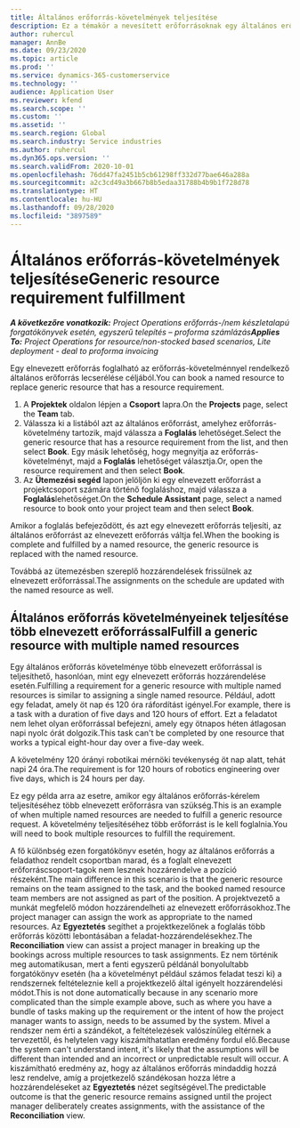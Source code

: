 ```yaml
---
title: Általános erőforrás-követelmények teljesítése
description: Ez a témakör a nevesített erőforrásoknak egy általános erőforrás-követelmény részére történő foglalásáról nyújt tájékoztatást.
author: ruhercul
manager: AnnBe
ms.date: 09/23/2020
ms.topic: article
ms.prod: ''
ms.service: dynamics-365-customerservice
ms.technology: ''
audience: Application User
ms.reviewer: kfend
ms.search.scope: ''
ms.custom: ''
ms.assetid: ''
ms.search.region: Global
ms.search.industry: Service industries
ms.author: ruhercul
ms.dyn365.ops.version: ''
ms.search.validFrom: 2020-10-01
ms.openlocfilehash: 76dd47fa2451b5cb61298ff332d77bae646a288a
ms.sourcegitcommit: a2c3cd49a3b667b8b5edaa31788b4b9b1f728d78
ms.translationtype: HT
ms.contentlocale: hu-HU
ms.lasthandoff: 09/28/2020
ms.locfileid: "3897589"
---
```

# <a name="generic-resource-requirement-fulfillment"></a><span data-ttu-id="6eba3-103">Általános erőforrás-követelmények teljesítése</span><span class="sxs-lookup"><span data-stu-id="6eba3-103">Generic resource requirement fulfillment</span></span>

<span data-ttu-id="6eba3-104">_**A következőre vonatkozik:** Project Operations erőforrás-/nem készletalapú forgatókönyvek esetén, egyszerű telepítés – proforma számlázás_</span><span class="sxs-lookup"><span data-stu-id="6eba3-104">_**Applies To:** Project Operations for resource/non-stocked based scenarios, Lite deployment - deal to proforma invoicing_</span></span>

<span data-ttu-id="6eba3-105">Egy elnevezett erőforrás foglalható az erőforrás-követelménnyel rendelkező általános erőforrás lecserélése céljából.</span><span class="sxs-lookup"><span data-stu-id="6eba3-105">You can book a named resource to replace generic resource that has a resource requirement.</span></span>

1. <span data-ttu-id="6eba3-106">A **Projektek** oldalon lépjen a **Csoport** lapra.</span><span class="sxs-lookup"><span data-stu-id="6eba3-106">On the **Projects** page, select the **Team** tab.</span></span>
2. <span data-ttu-id="6eba3-107">Válassza ki a listából azt az általános erőforrást, amelyhez erőforrás-követelmény tartozik, majd válassza a **Foglalás** lehetőséget.</span><span class="sxs-lookup"><span data-stu-id="6eba3-107">Select the generic resource that has a resource requirement from the list, and then select **Book**.</span></span> <span data-ttu-id="6eba3-108">Egy másik lehetőség, hogy megnyitja az erőforrás-követelményt, majd a **Foglalás** lehetőséget választja.</span><span class="sxs-lookup"><span data-stu-id="6eba3-108">Or, open the resource requirement and then select **Book**.</span></span>
3. <span data-ttu-id="6eba3-109">Az **Ütemezési segéd** lapon jelöljön ki egy elnevezett erőforrást a projektcsoport számára történő foglaláshoz, majd válassza a **Foglalás**lehetőséget.</span><span class="sxs-lookup"><span data-stu-id="6eba3-109">On the **Schedule Assistant** page, select a named resource to book onto your project team and then select **Book**.</span></span>

<span data-ttu-id="6eba3-110">Amikor a foglalás befejeződött, és azt egy elnevezett erőforrás teljesíti, az általános erőforrást az elnevezett erőforrás váltja fel.</span><span class="sxs-lookup"><span data-stu-id="6eba3-110">When the booking is complete and fulfilled by a named resource, the generic resource is replaced with the named resource.</span></span>

<span data-ttu-id="6eba3-111">Továbbá az ütemezésben szereplő hozzárendelések frissülnek az elnevezett erőforrással.</span><span class="sxs-lookup"><span data-stu-id="6eba3-111">The assignments on the schedule are updated with the named resource as well.</span></span>

## <a name="fulfill-a-generic-resource-with-multiple-named-resources"></a><span data-ttu-id="6eba3-112">Általános erőforrás követelményeinek teljesítése több elnevezett erőforrással</span><span class="sxs-lookup"><span data-stu-id="6eba3-112">Fulfill a generic resource with multiple named resources</span></span>
<span data-ttu-id="6eba3-113">Egy általános erőforrás követelménye több elnevezett erőforrással is teljesíthető, hasonlóan, mint egy elnevezett erőforrás hozzárendelése esetén.</span><span class="sxs-lookup"><span data-stu-id="6eba3-113">Fulfilling a requirement for a generic resource with multiple named resources is similar to assigning a single named resource.</span></span> <span data-ttu-id="6eba3-114">Például, adott egy feladat, amely öt nap és 120 óra ráfordítást igényel.</span><span class="sxs-lookup"><span data-stu-id="6eba3-114">For example, there is a task with a duration of five days and 120 hours of effort.</span></span> <span data-ttu-id="6eba3-115">Ezt a feladatot nem lehet olyan erőforrással befejezni, amely egy ötnapos héten átlagosan napi nyolc órát dolgozik.</span><span class="sxs-lookup"><span data-stu-id="6eba3-115">This task can't be completed by one resource that works a typical eight-hour day over a five-day week.</span></span> 

<span data-ttu-id="6eba3-116">A követelmény 120 órányi robotikai mérnöki tevékenység öt nap alatt, tehát napi 24 óra.</span><span class="sxs-lookup"><span data-stu-id="6eba3-116">The requirement is for 120 hours of robotics engineering over five days, which is 24 hours per day.</span></span>

<span data-ttu-id="6eba3-117">Ez egy példa arra az esetre, amikor egy általános erőforrás-kérelem teljesítéséhez több elnevezett erőforrásra van szükség.</span><span class="sxs-lookup"><span data-stu-id="6eba3-117">This is an example of when multiple named resources are needed to fulfill a generic resource request.</span></span> <span data-ttu-id="6eba3-118">A követelmény teljesítéséhez több erőforrást is le kell foglalnia.</span><span class="sxs-lookup"><span data-stu-id="6eba3-118">You will need to book multiple resources to fulfill the requirement.</span></span>

<span data-ttu-id="6eba3-119">A fő különbség ezen forgatókönyv esetén, hogy az általános erőforrás a feladathoz rendelt csoportban marad, és a foglalt elnevezett erőforráscsoport-tagok nem lesznek hozzárendelve a pozíció részeként.</span><span class="sxs-lookup"><span data-stu-id="6eba3-119">The main difference in this scenario is that the generic resource remains on the team assigned to the task, and the booked named resource team members are not assigned as part of the position.</span></span> <span data-ttu-id="6eba3-120">A projektvezető a munkát megfelelő módon hozzárendelheti az elnevezett erőforrásokhoz.</span><span class="sxs-lookup"><span data-stu-id="6eba3-120">The project manager can assign the work as appropriate to the named resources.</span></span> <span data-ttu-id="6eba3-121">Az **Egyeztetés** segíthet a projektkezelőnek a foglalás több erőforrás közötti lebontásában a feladat-hozzárendelésekhez.</span><span class="sxs-lookup"><span data-stu-id="6eba3-121">The **Reconciliation** view can assist a project manager in breaking up the bookings across multiple resources to task assignments.</span></span> <span data-ttu-id="6eba3-122">Ez nem történik meg automatikusan, mert a fenti egyszerű példánál bonyolultabb forgatókönyv esetén (ha a követelményt például számos feladat teszi ki) a rendszernek feltételeznie kell a projektkezelő által igényelt hozzárendelési módot.</span><span class="sxs-lookup"><span data-stu-id="6eba3-122">This is not done automatically because in any scenario more complicated than the simple example above, such as where you have a bundle of tasks making up the requirement or the intent of how the project manager wants to assign, needs to be assumed by the system.</span></span> <span data-ttu-id="6eba3-123">Mivel a rendszer nem érti a szándékot, a feltételezések valószínűleg eltérnek a tervezettől, és helytelen vagy kiszámíthatatlan eredmény fordul elő.</span><span class="sxs-lookup"><span data-stu-id="6eba3-123">Because the system can't understand intent, it's likely that the assumptions will be different than intended and an incorrect or unpredictable result will occur.</span></span> <span data-ttu-id="6eba3-124">A kiszámítható eredmény az, hogy az általános erőforrás mindaddig hozzá lesz rendelve, amíg a projetkezelő szándékosan hozza létre a hozzárendeléseket az **Egyeztetés** nézet segítségével.</span><span class="sxs-lookup"><span data-stu-id="6eba3-124">The predictable outcome is that the generic resource remains assigned until the project manager deliberately creates assignments, with the assistance of the **Reconciliation** view.</span></span>


